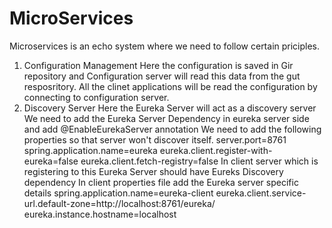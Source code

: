 # MicroServices

Microservices is an echo system where we need to follow certain priciples.

1) Configuration Management
  Here the configuration is saved in Gir repository and Configuration server will read this data from the gut resposritory.
  All the clinet applications will be read the configuration by connecting to configuration server.
2) Discovery Server 
   Here the Eureka Server will act as a discovery server
   We need to add the Eureka Server Dependency in eureka server side and add @EnableEurekaServer annotation
   We need to add the following properties so that server won't discover itself.
    server.port=8761
    spring.application.name=eureka
    eureka.client.register-with-eureka=false
    eureka.client.fetch-registry=false
   In client server which is registering to this Eureka Server should have Eureks Discovery dependency
   In client properties file add the Eureka server specific details
    spring.application.name=eureka-client
    eureka.client.service-url.default-zone=http://localhost:8761/eureka/
    eureka.instance.hostname=localhost


